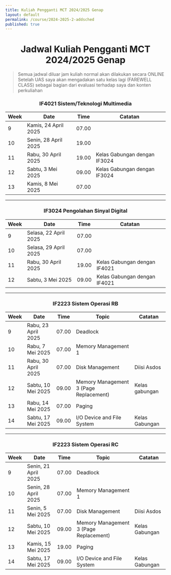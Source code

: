 ```yaml
---
title: Kuliah Pengganti MCT 2024/2025 Genap
layout: default
permalink: /course/2024-2025-2-addsched
published: true
---
```




<h1 align="center">Jadwal Kuliah Pengganti MCT 2024/2025 Genap</h1>

> Semua jadwal diluar jam kuliah normal akan dilakukan secara ONLINE
> Setelah UAS saya akan mengadakan satu kelas lagi (FAREWELL CLASS) sebagai bagian dari evaluasi terhadap saya dan konten perkuliahan



<h3 align="center">IF4021 Sistem/Teknologi Multimedia</h3>

| Week | Date                 | Time  | Catatan                      |
| ---- | -------------------- | ----- | ---------------------------- |
| 9    | Kamis, 24 April 2025 | 07.00 |                              |
| 10   | Senin, 28 April 2025 | 19.00 |                              |
| 11   | Rabu, 30 April 2025  | 19.00 | Kelas Gabungan dengan IF3024 |
| 12   | Sabtu, 3 Mei 2025    | 09.00 | Kelas Gabungan dengan IF3024 |
| 13   | Kamis, 8 Mei 2025    | 07.00 |                              |

---

<h3 align="center">IF3024 Pengolahan Sinyal Digital</h3>

| Week | Date                  | Time  | Catatan                      |
| ---- | --------------------- | ----- | ---------------------------- |
| 9    | Selasa, 22 April 2025 | 07.00 |                              |
| 10   | Selasa, 29 April 2025 | 07.00 |                              |
| 11   | Rabu, 30 April 2025   | 19.00 | Kelas Gabungan dengan IF4021 |
| 12   | Sabtu, 3 Mei 2025     | 09.00 | Kelas Gabungan dengan IF4021 |

---

<h3 align="center">IF2223 Sistem Operasi RB</h3>

| Week | Date                | Time  | Topic                                  | Catatan        |
| ---- | ------------------- | ----- | -------------------------------------- | -------------- |
| 9    | Rabu, 23 April 2025 | 07.00 | Deadlock                               |                |
| 10   | Rabu, 7 Mei 2025    | 07.00 | Memory Management 1                    |                |
| 11   | Rabu, 30 April 2025 | 07.00 | Disk Management                        | Diisi Asdos    |
| 12   | Sabtu, 10 Mei 2025  | 09.00 | Memory Management 3 (Page Replacement) | Kelas gabungan |
| 13   | Rabu, 14 Mei 2025   | 07.00 | Paging                                 |                |
| 14   | Sabtu, 17 Mei 2025  | 09.00 | I/O Device and File System             | Kelas Gabungan |


---

<h3 align="center">IF2223 Sistem Operasi RC</h3>

| Week | Date                 | Time  | Topic                                  | Catatan        |
| ---- | -------------------- | ----- | -------------------------------------- | -------------- |
| 9    | Senin, 21 April 2025 | 07.00 | Deadlock                               |                |
| 10   | Senin, 28 April 2025 | 07.00 | Memory Management 1                    |                |
| 11   | Senin, 5 Mei 2025    | 07.00 | Disk Management                        | Diisi Asdos    |
| 12   | Sabtu, 10 Mei 2025   | 09.00 | Memory Management 3 (Page Replacement) | Kelas Gabungan |
| 13   | Kamis, 15 Mei 2025   | 19.00 | Paging                                 |                |
| 14   | Sabtu, 17 Mei 2025   | 09.00 | I/O Device and File System             | Kelas Gabungan |


